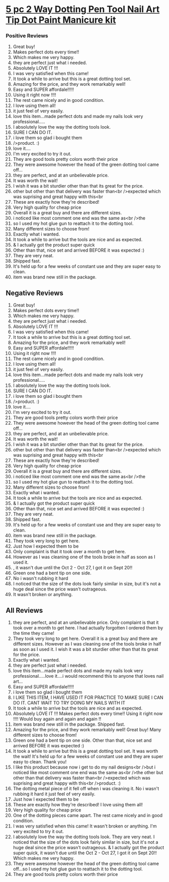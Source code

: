 # [5 pc 2 Way Dotting Pen Tool Nail Art Tip Dot Paint Manicure kit](https://products.checkmycream.com/products/5-pc-2-Way-Dotting-Pen-Tool-Nail-Art-Tip-Dot-Paint-Manicure-kit.html)

### Positive Reviews

<ol>
      <li>Great buy!  </li>
      <li>Makes perfect dots every time!!</li>
      <li>Which makes me very happy.</li>
      <li>they are perfect just what i needed.</li>
      <li>Absolutely LOVE IT !!!</li>
      <li>I was very satisfied when this came!</li>
      <li>It took a while to arrive but this is a great dotting tool set.  </li>
      <li>Amazing for the price, and they work remarkably well!  </li>
      <li>Easy and SUPER affordale!!!!!</li>
      <li>Using it right now !!!!</li>
      <li>The rest came nicely and in good condition.</li>
      <li>I love using them all!</li>
      <li>it just feel of very easily.</li>
      <li>love this item...made perfect dots and made my nails look very professional.....</li>
      <li>I absolutely love the way the dotting tools look.</li>
      <li>SURE I CAN DO IT.</li>
      <li>i love them so glad i bought them</li>
      <li>/&gt;product. :)</li>
      <li>love it....</li>
      <li>I&#x27;m very excited to try it out.</li>
      <li>They are good tools pretty colors worth their price</li>
      <li>They were awesome however the head of the green dotting tool came off...</li>
      <li>they are perfect, and at an unbelievable price.</li>
      <li>It was worth the wait!  </li>
      <li>I wish it was a bit sturdier other than that its great for the price.</li>
      <li>other but other than that delivery was faster than&lt;br /&gt;expected which was suprising and great happy with this&lt;br</li>
      <li>These are exactly how they&#x27;re described!</li>
      <li>Very high quality for cheap price</li>
      <li>Overall it is a great buy and there are different sizes.</li>
      <li>i noticed like most comment one end was the same as&lt;br /&gt;the</li>
      <li>so I used my hot glue gun to reattach it to the dotting tool.</li>
      <li>Many different sizes to choose from!</li>
      <li>Exactly what i wanted.</li>
      <li>It took a while to arrive but the tools are nice and as expected.</li>
      <li>&amp; I actually got the product super quick</li>
      <li>Other than that, nice set and arrived BEFORE it was expected :)</li>
      <li>They are very neat.</li>
      <li>Shipped fast.</li>
      <li>It&#x27;s held up for a few weeks of constant use and they are super easy to clean.  </li>
      <li>item was brand new still in the package.</li>
</ol>


<h2>Negative Reviews</h2>
<ol>
<li> Great buy!  </li>
<li> Makes perfect dots every time!!</li>
<li> Which makes me very happy.</li>
<li> they are perfect just what i needed.</li>
<li> Absolutely LOVE IT !!!</li>
<li> I was very satisfied when this came!</li>
<li> It took a while to arrive but this is a great dotting tool set.  </li>
<li> Amazing for the price, and they work remarkably well!  </li>
<li> Easy and SUPER affordale!!!!!</li>
<li> Using it right now !!!!</li>
<li> The rest came nicely and in good condition.</li>
<li> I love using them all!</li>
<li> it just feel of very easily.</li>
<li> love this item...made perfect dots and made my nails look very professional.....</li>
<li> I absolutely love the way the dotting tools look.</li>
<li> SURE I CAN DO IT.</li>
<li> i love them so glad i bought them</li>
<li> /&gt;product. :)</li>
<li> love it....</li>
<li> I&#x27;m very excited to try it out.</li>
<li> They are good tools pretty colors worth their price</li>
<li> They were awesome however the head of the green dotting tool came off...</li>
<li> they are perfect, and at an unbelievable price.</li>
<li> It was worth the wait!  </li>
<li> I wish it was a bit sturdier other than that its great for the price.</li>
<li> other but other than that delivery was faster than&lt;br /&gt;expected which was suprising and great happy with this&lt;br</li>
<li> These are exactly how they&#x27;re described!</li>
<li> Very high quality for cheap price</li>
<li> Overall it is a great buy and there are different sizes.</li>
<li> i noticed like most comment one end was the same as&lt;br /&gt;the</li>
<li> so I used my hot glue gun to reattach it to the dotting tool.</li>
<li> Many different sizes to choose from!</li>
<li> Exactly what i wanted.</li>
<li> It took a while to arrive but the tools are nice and as expected.</li>
<li> &amp; I actually got the product super quick</li>
<li> Other than that, nice set and arrived BEFORE it was expected :)</li>
<li> They are very neat.</li>
<li> Shipped fast.</li>
<li> It&#x27;s held up for a few weeks of constant use and they are super easy to clean.  </li>
<li> item was brand new still in the package.</li>
<li> They took very long to get here.</li>
<li> Just how I expected them to be</li>
<li> Only complaint is that it took over a month to get here.</li>
<li> However as I was cleaning one of the tools broke in half as soon as I used it.</li>
<li> , it wasn&#x27;t due until the Oct 2 - Oct 27, I got it on Sept 20!!</li>
<li> Green one had a bent tip on one side.</li>
<li> No i wasn&#x27;t rubbing it hard</li>
<li> I noticed that the size of the dots look fairly similar in size, but it&#x27;s not a huge deal since the price wasn&#x27;t outrageous.</li>
<li> It wasn&#x27;t broken or anything.</li>
</ol>

<h2>All Reviews</h2>

<ol>
    <li> they are perfect, and at an unbelievable price. Only complaint is that it took over a month to get here. I had actually forgotten I ordered them by the time they came!</li>
    <li> They took very long to get here. Overall it is a great buy and there are different sizes. However as I was cleaning one of the tools broke in half as soon as I used it. I wish it was a bit sturdier other than that its great for the price.</li>
    <li> Exactly what i wanted.</li>
    <li> they are perfect just what i needed.</li>
    <li> love this item...made perfect dots and made my nails look very professional.....love it....i would recommend this to anyone that loves nail art...</li>
    <li> Easy and SUPER affordale!!!!!</li>
    <li> i love them so glad i bought them</li>
    <li> I LIKE THIS ITEM, I HAVE USED IT FOR PRACTICE TO MAKE SURE I CAN DO IT. CANT WAIT TO TRY DOING MY NAILS WITH IT</li>
    <li> It took a while to arrive but the tools are nice and as expected.</li>
    <li> Absolutely LOVE IT !!! Makes perfect dots every time!! Using it right now !!!! Would buy again and again  and again !!</li>
    <li> item was brand new still in the package. Shipped fast.</li>
    <li> Amazing for the price, and they work remarkably well!  Great buy!  Many different sizes to choose from!</li>
    <li> Green one had a bent tip on one side. Other than that, nice set and arrived BEFORE it was expected :)</li>
    <li> It took a while to arrive but this is a great dotting tool set.  It was worth the wait!  It&#x27;s held up for a few weeks of constant use and they are super easy to clean.  Thank you!</li>
    <li> I like this product because now i get to do my nail designs&lt;br /&gt;but i noticed like most comment one end was the same as&lt;br /&gt;the other but other than that delivery was faster than&lt;br /&gt;expected which was suprising and great happy with this&lt;br /&gt;product. :)</li>
    <li> The dotting metal piece of it fell off when i was cleaning it.  No i wasn&#x27;t rubbing it hard it just feel of very easily.</li>
    <li> Just how I expected them to be</li>
    <li> These are exactly how they&#x27;re described! I love using them all!</li>
    <li> Very high quality for cheap price</li>
    <li> One of the dotting pieces came apart. The rest came nicely and in good condition.</li>
    <li> I was very satisfied when this came! It wasn&#x27;t broken or anything. I&#x27;m very excited to try it out.</li>
    <li> I absolutely love the way the dotting tools look. They are very neat. I noticed that the size of the dots look fairly similar in size, but it&#x27;s not a huge deal since the price wasn&#x27;t outrageous. &amp; I actually got the product super quick, it wasn&#x27;t due until the Oct 2 - Oct 27, I got it on Sept 20!! Which makes me very happy.</li>
    <li> They were awesome however the head of the green dotting tool came off...so I used my hot glue gun to reattach it to the dotting tool.</li>
    <li> They are good tools pretty colors worth their price</li>
</ol>




